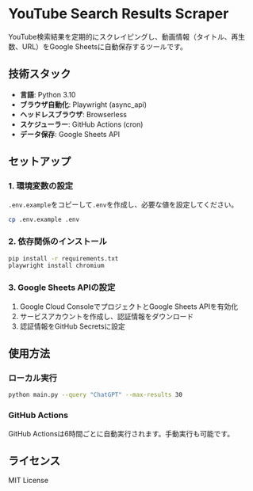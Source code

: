 # YouTube Search Results Scraper

YouTube検索結果を定期的にスクレイピングし、動画情報（タイトル、再生数、URL）をGoogle Sheetsに自動保存するツールです。

## 技術スタック

- **言語**: Python 3.10
- **ブラウザ自動化**: Playwright (async_api)
- **ヘッドレスブラウザ**: Browserless
- **スケジューラー**: GitHub Actions (cron)
- **データ保存**: Google Sheets API

## セットアップ

### 1. 環境変数の設定

`.env.example`をコピーして`.env`を作成し、必要な値を設定してください。

```bash
cp .env.example .env
```

### 2. 依存関係のインストール

```bash
pip install -r requirements.txt
playwright install chromium
```

### 3. Google Sheets APIの設定

1. Google Cloud ConsoleでプロジェクトとGoogle Sheets APIを有効化
2. サービスアカウントを作成し、認証情報をダウンロード
3. 認証情報をGitHub Secretsに設定

## 使用方法

### ローカル実行

```bash
python main.py --query "ChatGPT" --max-results 30
```

### GitHub Actions

GitHub Actionsは6時間ごとに自動実行されます。手動実行も可能です。

## ライセンス

MIT License